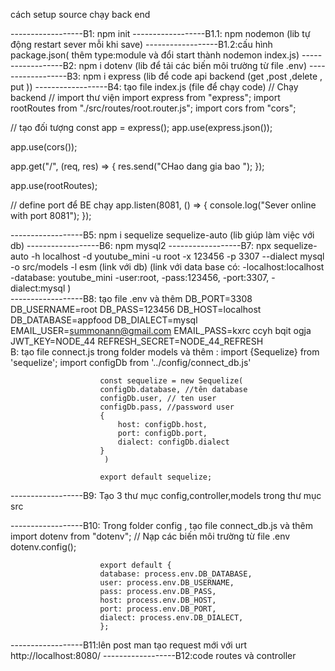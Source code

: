 cách setup source chạy back end

------------------B1: npm init
------------------B1.1: npm nodemon (lib tự động restart sever mỗi khi save)
------------------B1.2:cấu hình package.json( thêm type:module và đổi start thành nodemon index.js)
------------------B2: npm i dotenv (lib để tải các biến môi trường từ file .env)
------------------B3: npm i express (lib để code api backend (get ,post ,delete , put ))
------------------B4: tạo file index.js (file để chạy code)
// Chạy backend
// import thư viện
import express from "express";
import rootRoutes from "./src/routes/root.router.js";
import cors from "cors";

// tạo đối tượng
const app = express();
app.use(express.json());

app.use(cors());

app.get("/", (req, res) => {
res.send("CHao dang gia bao ");
});

app.use(rootRoutes);

// define port để BE chạy
app.listen(8081, () => {
console.log("Sever online with port 8081");
});

------------------B5: npm i sequelize sequelize-auto (lib giúp làm việc với db)
------------------B6: npm mysql2
------------------B7: npx sequelize-auto -h localhost -d youtube_mini -u root -x 123456 -p 3307 --dialect mysql -o src/models -l esm (link với db)
(link với data base có:
-localhost:localhost
-database: youtube_mini
-user:root,
-pass:123456,
-port:3307,
-dialect:mysql
)  
------------------B8: tạo file .env và thêm
DB_PORT=3308
DB_USERNAME=root
DB_PASS=123456
DB_HOST=localhost
DB_DATABASE=appfood
DB_DIALECT=mysql
EMAIL_USER=summonann@gmail.com
EMAIL_PASS=kxrc ccyh bqit ogja
JWT_KEY=NODE_44
REFRESH_SECRET=NODE_44_REFRESH  
B: tạo file connect.js trong folder models và thêm :
import {Sequelize} from 'sequelize';
import configDb from '../config/connect_db.js'

                        const sequelize = new Sequelize(
                        configDb.database, //tên database
                        configDb.user, // ten user
                        configDb.pass, //password user
                        {
                            host: configDb.host,
                            port: configDb.port,
                            dialect: configDb.dialect
                        }
                         )

                        export default sequelize;

------------------B9: Tạo 3 thư mục config,controller,models trong thư mục src

------------------B10: Trong folder config , tạo file connect_db.js và thêm
import dotenv from "dotenv";
// Nạp các biến môi trường từ file .env
dotenv.config();

                        export default {
                        database: process.env.DB_DATABASE,
                        user: process.env.DB_USERNAME,
                        pass: process.env.DB_PASS,
                        host: process.env.DB_HOST,
                        port: process.env.DB_PORT,
                        dialect: process.env.DB_DIALECT,
                        };

------------------B11:lên post man tạo request mới với urt http://localhost:8080/
------------------B12:code routes và controller
